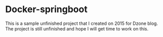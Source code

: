 # Docker-springboot
This is a sample unfinished project that I created on 2015 for Dzone blog. The project is still unfinished and hope I will get time to work on this.

